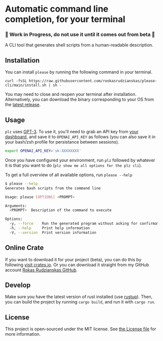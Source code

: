 # Automatic command line completion, for your terminal

### 🔴 Work in Progress, do not use it until it comes out from beta 🔴

A CLI tool that generates shell scripts from a human-readable description.

## Installation

You can install `please` by running the following command in your terminal.

```
curl -fsSL https://raw.githubusercontent.com/rookasrudzianskas/please-cli/main/install.sh | sh -
```

You may need to close and reopen your terminal after installation. Alternatively, you can download the binary corresponding to your OS from the [latest release](https://github.com/m1guelpf/plz-cli/releases/latest).

## Usage

`plz` uses [GPT-3](https://beta.openai.com/). To use it, you'll need to grab an API key from [your dashboard](https://beta.openai.com/), and save it to `OPENAI_API_KEY` as follows (you can also save it in your bash/zsh profile for persistance between sessions).

```bash
export OPENAI_API_KEY='sk-XXXXXXXX'
```

Once you have configured your environment, run `plz` followed by whatever it is that you want to do (`plz show me all options for the plz cli`).

To get a full overview of all available options, run `please --help`

```sh
$ please --help
Generates bash scripts from the command line

Usage: please [OPTIONS] <PROMPT>

Arguments:
  <PROMPT>  Description of the command to execute

Options:
  -y, --force    Run the generated program without asking for confirmation
  -h, --help     Print help information
  -V, --version  Print version information
```

## Online Crate

If you want to download it for your project (beta), you can do this by following [visit crates.io](https://crates.io/crates/please-cli).
Or you can download it straight from my GitHub account [Rokas Rudzianskas GitHub](https://github.com/rookasrudzianskas).

## Develop

Make sure you have the latest version of rust installed (use [rustup](https://rustup.rs/)). Then, you can build the project by running `cargo build`, and run it with `cargo run`.

## License

This project is open-sourced under the MIT license. See [the License file](LICENSE) for more information.
